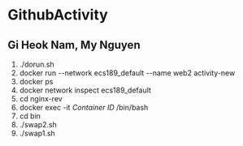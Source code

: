 # GithubActivity
## Gi Heok Nam, My Nguyen
1) ./dorun.sh
2) docker run --network ecs189_default --name web2 activity-new 
3) docker ps
4) docker network inspect ecs189_default
5) cd nginx-rev
6) docker exec -it *Container ID* /bin/bash
7) cd bin
8) ./swap2.sh 
9) ./swap1.sh

